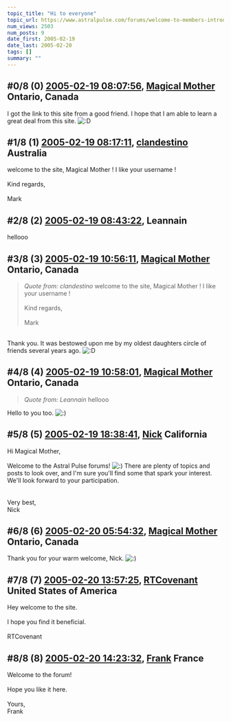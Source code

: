 ```yaml
---
topic_title: "Hi to everyone"
topic_url: https://www.astralpulse.com/forums/welcome-to-members-introductions!/hi-to-everyone-17440
num_views: 2503
num_posts: 9
date_first: 2005-02-19
date_last: 2005-02-20
tags: []
summary: ""
---
```


## \#0/8 (0) [2005-02-19 08:07:56](https://www.astralpulse.com/forums/index.php?msg=150634), [Magical Mother](https://www.astralpulse.com/forums/profile/?u=8434) Ontario, Canada ##
<section>
I got the link to this site from a good friend. I hope that I am able to learn a great deal from this site.
<img alt=":D" class="smiley" src="https://www.astralpulse.com/forums/Smileys/fugue/cheesy.png" title="Cheesy"/>
</section>

## \#1/8 (1) [2005-02-19 08:17:11](https://www.astralpulse.com/forums/index.php?msg=150635), [clandestino](https://www.astralpulse.com/forums/profile/?u=691) Australia ##
<section>
welcome to the site, Magical Mother ! I like your username !
<br>
<br>
Kind regards,
<br>
<br>
Mark
</section>

## \#2/8 (2) [2005-02-19 08:43:22](https://www.astralpulse.com/forums/index.php?msg=150636), Leannain  ##
<section>
hellooo
</section>

## \#3/8 (3) [2005-02-19 10:56:11](https://www.astralpulse.com/forums/index.php?msg=150661), [Magical Mother](https://www.astralpulse.com/forums/profile/?u=8434) Ontario, Canada ##
<section>
<blockquote class="bbc_standard_quote">
 <cite>
  Quote from: clandestino
 </cite>
 welcome to the site, Magical Mother ! I like your username !
 <br>
 <br>
 Kind regards,
 <br>
 <br>
 Mark
</blockquote>
<br>
Thank you. It was bestowed upon me by my oldest daughters circle of friends several years ago.
<img alt=":D" class="smiley" src="https://www.astralpulse.com/forums/Smileys/fugue/cheesy.png" title="Cheesy"/>
</section>

## \#4/8 (4) [2005-02-19 10:58:01](https://www.astralpulse.com/forums/index.php?msg=150662), [Magical Mother](https://www.astralpulse.com/forums/profile/?u=8434) Ontario, Canada ##
<section>
<blockquote class="bbc_standard_quote">
 <cite>
  Quote from: Leannain
 </cite>
 hellooo
</blockquote>
Hello to you too.
<img alt=":)" class="smiley" src="https://www.astralpulse.com/forums/Smileys/fugue/smiley.png" title="Smiley"/>
</section>

## \#5/8 (5) [2005-02-19 18:38:41](https://www.astralpulse.com/forums/index.php?msg=150742), [Nick](https://www.astralpulse.com/forums/profile/?u=2080) California ##
<section>
Hi Magical Mother,
<br>
<br>
Welcome to the Astral Pulse forums!
<img alt=":)" class="smiley" src="https://www.astralpulse.com/forums/Smileys/fugue/smiley.png" title="Smiley"/>
There are plenty of topics and posts to look over, and I'm sure you'll find some that spark your interest. We'll look forward to your participation.
<br>
<br>
<br>
Very best,
<br>
Nick
</section>

## \#6/8 (6) [2005-02-20 05:54:32](https://www.astralpulse.com/forums/index.php?msg=150816), [Magical Mother](https://www.astralpulse.com/forums/profile/?u=8434) Ontario, Canada ##
<section>
Thank you for your warm welcome, Nick.
<img alt=":)" class="smiley" src="https://www.astralpulse.com/forums/Smileys/fugue/smiley.png" title="Smiley"/>
</section>

## \#7/8 (7) [2005-02-20 13:57:25](https://www.astralpulse.com/forums/index.php?msg=150912), [RTCovenant](https://www.astralpulse.com/forums/profile/?u=8389) United States of America ##
<section>
Hey welcome to the site.
<br>
<br>
I hope you find it beneficial.
<br>
<br>
RTCovenant
</section>

## \#8/8 (8) [2005-02-20 14:23:32](https://www.astralpulse.com/forums/index.php?msg=150923), [Frank](https://www.astralpulse.com/forums/profile/?u=359) France ##
<section>
Welcome to the forum!
<br>
<br>
Hope you like it here.
<br>
<br>
Yours,
<br>
Frank
</section>